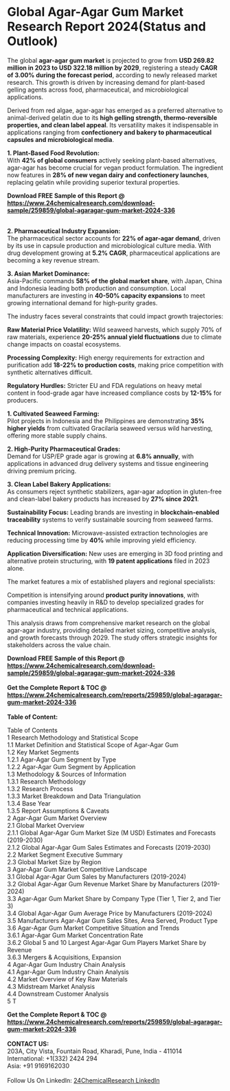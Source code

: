 <h1>Global Agar-Agar Gum Market Research Report 2024(Status and Outlook)</h1><p>The global <strong>agar-agar gum market</strong> is projected to grow from <strong>USD 269.82 million in 2023 to USD 322.18 million by 2029</strong>, registering a steady <strong>CAGR of 3.00% during the forecast period</strong>, according to newly released market research. This growth is driven by increasing demand for plant-based gelling agents across food, pharmaceutical, and microbiological applications.</p><p>Derived from red algae, agar-agar has emerged as a preferred alternative to animal-derived gelatin due to its <strong>high gelling strength, thermo-reversible properties, and clean label appeal</strong>. Its versatility makes it indispensable in applications ranging from <strong>confectionery and bakery to pharmaceutical capsules and microbiological media</strong>.</p><p><strong>1. Plant-Based Food Revolution:</strong><br>
With <strong>42% of global consumers</strong> actively seeking plant-based alternatives, agar-agar has become crucial for vegan product formulation. The ingredient now features in <strong>28% of new vegan dairy and confectionery launches</strong>, replacing gelatin while providing superior textural properties.</p><div><b>Download FREE Sample of this Report @ 
            <a href="https://www.24chemicalresearch.com/download-sample/259859/global-agaragar-gum-market-2024-336">
            https://www.24chemicalresearch.com/download-sample/259859/global-agaragar-gum-market-2024-336</a></b></div><br><p><strong>2. Pharmaceutical Industry Expansion:</strong><br>
The pharmaceutical sector accounts for <strong>22% of agar-agar demand</strong>, driven by its use in capsule production and microbiological culture media. With drug development growing at <strong>5.2% CAGR</strong>, pharmaceutical applications are becoming a key revenue stream.</p><p><strong>3. Asian Market Dominance:</strong><br>
Asia-Pacific commands <strong>58% of the global market share</strong>, with Japan, China and Indonesia leading both production and consumption. Local manufacturers are investing in <strong>40-50% capacity expansions</strong> to meet growing international demand for high-purity grades.</p><p>The industry faces several constraints that could impact growth trajectories:</p><p><strong>Raw Material Price Volatility:</strong> Wild seaweed harvests, which supply 70% of raw materials, experience <strong>20-25% annual yield fluctuations</strong> due to climate change impacts on coastal ecosystems.</p><p><strong>Processing Complexity:</strong> High energy requirements for extraction and purification add <strong>18-22% to production costs</strong>, making price competition with synthetic alternatives difficult.</p><p><strong>Regulatory Hurdles:</strong> Stricter EU and FDA regulations on heavy metal content in food-grade agar have increased compliance costs by <strong>12-15%</strong> for producers.</p><p><strong>1. Cultivated Seaweed Farming:</strong><br>
Pilot projects in Indonesia and the Philippines are demonstrating <strong>35% higher yields</strong> from cultivated Gracilaria seaweed versus wild harvesting, offering more stable supply chains.</p><p><strong>2. High-Purity Pharmaceutical Grades:</strong><br>
Demand for USP/EP grade agar is growing at <strong>6.8% annually</strong>, with applications in advanced drug delivery systems and tissue engineering driving premium pricing.</p><p><strong>3. Clean Label Bakery Applications:</strong><br>
As consumers reject synthetic stabilizers, agar-agar adoption in gluten-free and clean-label bakery products has increased by <strong>27% since 2021</strong>.</p><p><strong>Sustainability Focus:</strong> Leading brands are investing in <strong>blockchain-enabled traceability</strong> systems to verify sustainable sourcing from seaweed farms.</p><p><strong>Technical Innovation:</strong> Microwave-assisted extraction technologies are reducing processing time by <strong>40%</strong> while improving yield efficiency.</p><p><strong>Application Diversification:</strong> New uses are emerging in 3D food printing and alternative protein structuring, with <strong>19 patent applications</strong> filed in 2023 alone.</p><p>The market features a mix of established players and regional specialists:</p><p>Competition is intensifying around <strong>product purity innovations</strong>, with companies investing heavily in R&amp;D to develop specialized grades for pharmaceutical and technical applications.</p><p>This analysis draws from comprehensive market research on the global agar-agar industry, providing detailed market sizing, competitive analysis, and growth forecasts through 2029. The study offers strategic insights for stakeholders across the value chain.</p><div><b>Download FREE Sample of this Report @ 
            <a href="https://www.24chemicalresearch.com/download-sample/259859/global-agaragar-gum-market-2024-336">
            https://www.24chemicalresearch.com/download-sample/259859/global-agaragar-gum-market-2024-336</a></b></div><br><div><b>Get the Complete Report & TOC @ 
            <a href="https://www.24chemicalresearch.com/reports/259859/global-agaragar-gum-market-2024-336">
            https://www.24chemicalresearch.com/reports/259859/global-agaragar-gum-market-2024-336</a></b></div><br>
            <b>Table of Content:</b><p>Table of Contents<br />
1 Research Methodology and Statistical Scope<br />
1.1 Market Definition and Statistical Scope of Agar-Agar Gum<br />
1.2 Key Market Segments<br />
1.2.1 Agar-Agar Gum Segment by Type<br />
1.2.2 Agar-Agar Gum Segment by Application<br />
1.3 Methodology & Sources of Information<br />
1.3.1 Research Methodology<br />
1.3.2 Research Process<br />
1.3.3 Market Breakdown and Data Triangulation<br />
1.3.4 Base Year<br />
1.3.5 Report Assumptions & Caveats<br />
2 Agar-Agar Gum Market Overview<br />
2.1 Global Market Overview<br />
2.1.1 Global Agar-Agar Gum Market Size (M USD) Estimates and Forecasts (2019-2030)<br />
2.1.2 Global Agar-Agar Gum Sales Estimates and Forecasts (2019-2030)<br />
2.2 Market Segment Executive Summary<br />
2.3 Global Market Size by Region<br />
3 Agar-Agar Gum Market Competitive Landscape<br />
3.1 Global Agar-Agar Gum Sales by Manufacturers (2019-2024)<br />
3.2 Global Agar-Agar Gum Revenue Market Share by Manufacturers (2019-2024)<br />
3.3 Agar-Agar Gum Market Share by Company Type (Tier 1, Tier 2, and Tier 3)<br />
3.4 Global Agar-Agar Gum Average Price by Manufacturers (2019-2024)<br />
3.5 Manufacturers Agar-Agar Gum Sales Sites, Area Served, Product Type<br />
3.6 Agar-Agar Gum Market Competitive Situation and Trends<br />
3.6.1 Agar-Agar Gum Market Concentration Rate<br />
3.6.2 Global 5 and 10 Largest Agar-Agar Gum Players Market Share by Revenue<br />
3.6.3 Mergers & Acquisitions, Expansion<br />
4 Agar-Agar Gum Industry Chain Analysis<br />
4.1 Agar-Agar Gum Industry Chain Analysis<br />
4.2 Market Overview of Key Raw Materials<br />
4.3 Midstream Market Analysis<br />
4.4 Downstream Customer Analysis<br />
5 T</p><div><b>Get the Complete Report & TOC @ 
            <a href="https://www.24chemicalresearch.com/reports/259859/global-agaragar-gum-market-2024-336">
            https://www.24chemicalresearch.com/reports/259859/global-agaragar-gum-market-2024-336</a></b></div><br><b>CONTACT US:</b><br>
            203A, City Vista, Fountain Road, Kharadi, Pune, India - 411014<br>
            International: +1(332) 2424 294<br>
            Asia: +91 9169162030 <br><br>
            Follow Us On LinkedIn: <a href="https://www.linkedin.com/company/24chemicalresearch/">24ChemicalResearch LinkedIn</a>